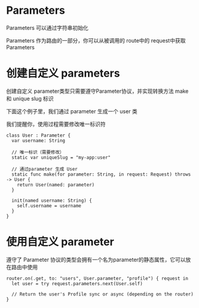 # Parameters

Parameters 可以通过字符串初始化

Parameters 作为路由的一部分，你可以从被调用的 route中的 request中获取 Parameters

# 创建自定义 parameters

创建自定义 parameter类型只需要遵守Parameter协议，并实现转换方法 make 和 unique slug 标识

下面这个例子里，我们通过 parameter 生成一个 user 类

我们提醒你，使用过程需要修改唯一标识符

~~~
class User : Parameter {
  var username: String

  // 唯一标识（需要修改）
  static var uniqueSlug = "my-app:user"

  // 通过parameter 生成 User
  static func make(for parameter: String, in request: Request) throws -> User {
    return User(named: parameter)
  }

  init(named username: String) {
    self.username = username
  }
}
~~~

# 使用自定义 parameter

遵守了 Parameter 协议的类型会拥有一个名为parameter的静态属性，它可以放在路由中使用

~~~
router.on(.get, to: "users", User.parameter, "profile") { request in
  let user = try request.parameters.next(User.self)

  // Return the user's Profile sync or async (depending on the router)
}
~~~
